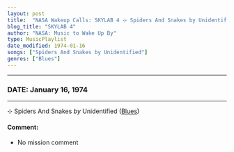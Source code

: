 ```yaml
---
layout: post
title:  "NASA Wakeup Calls: SKYLAB 4 ⊹ Spiders And Snakes by Unidentified ✷ January 16, 1974"
blog_title: "SKYLAB 4"
author: "NASA: Music to Wake Up By"
type: MusicPlaylist
date_modified: 1974-01-16
songs: ["Spiders And Snakes by Unidentified"]
genres: ["Blues"]
---
```


----
### DATE: January 16, 1974
----
⊹ Spiders And Snakes *by* Unidentified ([Blues](https://www.discogs.com/genre/Blues)) <a target="blank_" href="https://www.discogs.com/Jim-Stafford-Spiders-And-Snakes/release/4269539">
    <i class="fas fa-compact-disc"
       title="Discogs entry for this song"
       alt="Discogs entry for this song"
       style="font-size: 1.1em;"></i></a>
    

#### Comment:
* No mission comment



<br/>
<center>
	<a target="_blank"
	   href="https://twitter.com/intent/tweet?hashtags=Space,NASA,Playlist,NASAWakeupCalls,SpaceProgram&text=🚀 {{ page.author}}, {{ page.title }}. {{ site.url }}{{ page.url }}&via=nasawakeupcalls"><i class="fab fa-twitter" title="Tweet this page" alt="Tweet this page" style="font-size: 1.3em;"></i></a>
	&nbsp; 	<i class="fas fa-user-astronaut" style="font-size: 1.5em;"></i> &nbsp;
    <a id="custom_amazon_link"
       type="amzn" search="#"
       category="popular music">
    <i class="fab fa-amazon" style="font-size: 1.3em;"></i></a>
</center>

<!-- Randomly resolve an individual entry from a song array -->
<script src="/assets/javascript/seedrandom.min.js"></script>
<script>
  var wake_me_up = ["Spiders And Snakes by Unidentified"];
  var prng = new Math.seedrandom();
  function randomSong() {
    song = wake_me_up[Math.floor(Math.random() * wake_me_up.length)];
    var amazon_link = document.getElementById("custom_amazon_link");
    amazon_link.setAttribute("search", song);
  }
  window.onload = randomSong();
</script>
